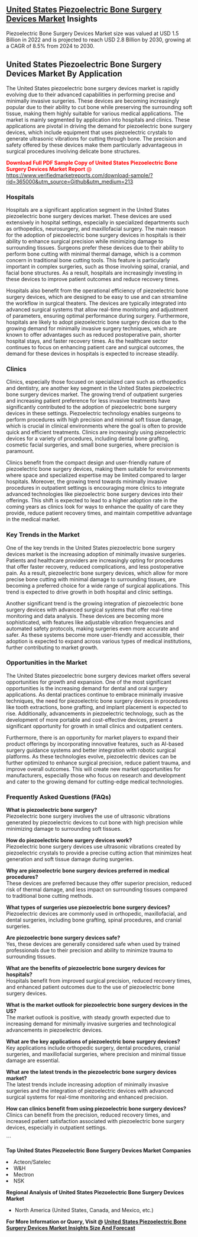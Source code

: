 <h2><a href="https://www.verifiedmarketreports.com/download-sample/?rid=365000&amp;utm_source=Github&amp;utm_medium=213" target="_blank">United States Piezoelectric Bone Surgery Devices Market</a> Insights</h2><p>Piezoelectric Bone Surgery Devices Market size was valued at USD 1.5 Billion in 2022 and is projected to reach USD 2.8 Billion by 2030, growing at a CAGR of 8.5% from 2024 to 2030.</p><p><h2>United States Piezoelectric Bone Surgery Devices Market By Application</h2><p>The United States piezoelectric bone surgery devices market is rapidly evolving due to their advanced capabilities in performing precise and minimally invasive surgeries. These devices are becoming increasingly popular due to their ability to cut bone while preserving the surrounding soft tissue, making them highly suitable for various medical applications. The market is mainly segmented by application into hospitals and clinics. These applications are pivotal in driving the demand for piezoelectric bone surgery devices, which include equipment that uses piezoelectric crystals to generate ultrasonic vibrations for cutting through bone. The precision and safety offered by these devices make them particularly advantageous in surgical procedures involving delicate bone structures.</p><p><p><span class=""><span style="color: #ff0000;"><strong>Download Full PDF Sample Copy of United States Piezoelectric Bone Surgery Devices Market Report</strong> @ </span><a href="https://www.verifiedmarketreports.com/download-sample/?rid=365000&amp;utm_source=Github&amp;utm_medium=213" target="_blank">https://www.verifiedmarketreports.com/download-sample/?rid=365000&amp;utm_source=Github&amp;utm_medium=213</a></span></p></p><h3>Hospitals</h3><p>Hospitals are a significant application segment in the United States piezoelectric bone surgery devices market. These devices are used extensively in hospital settings, especially in specialized departments such as orthopedics, neurosurgery, and maxillofacial surgery. The main reason for the adoption of piezoelectric bone surgery devices in hospitals is their ability to enhance surgical precision while minimizing damage to surrounding tissues. Surgeons prefer these devices due to their ability to perform bone cutting with minimal thermal damage, which is a common concern in traditional bone cutting tools. This feature is particularly important in complex surgeries, such as those involving spinal, cranial, and facial bone structures. As a result, hospitals are increasingly investing in these devices to improve patient outcomes and reduce recovery times.</p><p>Hospitals also benefit from the operational efficiency of piezoelectric bone surgery devices, which are designed to be easy to use and can streamline the workflow in surgical theaters. The devices are typically integrated into advanced surgical systems that allow real-time monitoring and adjustment of parameters, ensuring optimal performance during surgery. Furthermore, hospitals are likely to adopt piezoelectric bone surgery devices due to the growing demand for minimally invasive surgery techniques, which are known to offer advantages such as reduced postoperative pain, shorter hospital stays, and faster recovery times. As the healthcare sector continues to focus on enhancing patient care and surgical outcomes, the demand for these devices in hospitals is expected to increase steadily.</p><h3>Clinics</h3><p>Clinics, especially those focused on specialized care such as orthopedics and dentistry, are another key segment in the United States piezoelectric bone surgery devices market. The growing trend of outpatient surgeries and increasing patient preference for less invasive treatments have significantly contributed to the adoption of piezoelectric bone surgery devices in these settings. Piezoelectric technology enables surgeons to perform procedures with high precision and minimal soft tissue damage, which is crucial in clinical environments where the goal is often to provide quick and efficient treatments. Clinics are increasingly using piezoelectric devices for a variety of procedures, including dental bone grafting, cosmetic facial surgeries, and small bone surgeries, where precision is paramount.</p><p>Clinics benefit from the compact design and user-friendly nature of piezoelectric bone surgery devices, making them suitable for environments where space and specialized expertise may be limited compared to larger hospitals. Moreover, the growing trend towards minimally invasive procedures in outpatient settings is encouraging more clinics to integrate advanced technologies like piezoelectric bone surgery devices into their offerings. This shift is expected to lead to a higher adoption rate in the coming years as clinics look for ways to enhance the quality of care they provide, reduce patient recovery times, and maintain competitive advantage in the medical market.</p><h3>Key Trends in the Market</h3><p>One of the key trends in the United States piezoelectric bone surgery devices market is the increasing adoption of minimally invasive surgeries. Patients and healthcare providers are increasingly opting for procedures that offer faster recovery, reduced complications, and less postoperative pain. As a result, piezoelectric bone surgery devices, which allow for more precise bone cutting with minimal damage to surrounding tissues, are becoming a preferred choice for a wide range of surgical applications. This trend is expected to drive growth in both hospital and clinic settings.</p><p>Another significant trend is the growing integration of piezoelectric bone surgery devices with advanced surgical systems that offer real-time monitoring and data analysis. These devices are becoming more sophisticated, with features like adjustable vibration frequencies and automated safety protocols, making surgeries even more accurate and safer. As these systems become more user-friendly and accessible, their adoption is expected to expand across various types of medical institutions, further contributing to market growth.</p><h3>Opportunities in the Market</h3><p>The United States piezoelectric bone surgery devices market offers several opportunities for growth and expansion. One of the most significant opportunities is the increasing demand for dental and oral surgery applications. As dental practices continue to embrace minimally invasive techniques, the need for piezoelectric bone surgery devices in procedures like tooth extractions, bone grafting, and implant placement is expected to rise. Additionally, advancements in piezoelectric technology, such as the development of more portable and cost-effective devices, present a significant opportunity for growth in small clinics and outpatient centers.</p><p>Furthermore, there is an opportunity for market players to expand their product offerings by incorporating innovative features, such as AI-based surgery guidance systems and better integration with robotic surgical platforms. As these technologies evolve, piezoelectric devices can be further optimized to enhance surgical precision, reduce patient trauma, and improve overall outcomes. This will create new market opportunities for manufacturers, especially those who focus on research and development and cater to the growing demand for cutting-edge medical technologies.</p><h3>Frequently Asked Questions (FAQs)</h3><p><strong>What is piezoelectric bone surgery?</strong><br>Piezoelectric bone surgery involves the use of ultrasonic vibrations generated by piezoelectric devices to cut bone with high precision while minimizing damage to surrounding soft tissues.</p><p><strong>How do piezoelectric bone surgery devices work?</strong><br>Piezoelectric bone surgery devices use ultrasonic vibrations created by piezoelectric crystals to provide a precise cutting action that minimizes heat generation and soft tissue damage during surgeries.</p><p><strong>Why are piezoelectric bone surgery devices preferred in medical procedures?</strong><br>These devices are preferred because they offer superior precision, reduced risk of thermal damage, and less impact on surrounding tissues compared to traditional bone cutting methods.</p><p><strong>What types of surgeries use piezoelectric bone surgery devices?</strong><br>Piezoelectric devices are commonly used in orthopedic, maxillofacial, and dental surgeries, including bone grafting, spinal procedures, and cranial surgeries.</p><p><strong>Are piezoelectric bone surgery devices safe?</strong><br>Yes, these devices are generally considered safe when used by trained professionals due to their precision and ability to minimize trauma to surrounding tissues.</p><p><strong>What are the benefits of piezoelectric bone surgery devices for hospitals?</strong><br>Hospitals benefit from improved surgical precision, reduced recovery times, and enhanced patient outcomes due to the use of piezoelectric bone surgery devices.</p><p><strong>What is the market outlook for piezoelectric bone surgery devices in the US?</strong><br>The market outlook is positive, with steady growth expected due to increasing demand for minimally invasive surgeries and technological advancements in piezoelectric devices.</p><p><strong>What are the key applications of piezoelectric bone surgery devices?</strong><br>Key applications include orthopedic surgery, dental procedures, cranial surgeries, and maxillofacial surgeries, where precision and minimal tissue damage are essential.</p><p><strong>What are the latest trends in the piezoelectric bone surgery devices market?</strong><br>The latest trends include increasing adoption of minimally invasive surgeries and the integration of piezoelectric devices with advanced surgical systems for real-time monitoring and enhanced precision.</p><p><strong>How can clinics benefit from using piezoelectric bone surgery devices?</strong><br>Clinics can benefit from the precision, reduced recovery times, and increased patient satisfaction associated with piezoelectric bone surgery devices, especially in outpatient settings.</p>```</p><p><strong>Top United States Piezoelectric Bone Surgery Devices Market Companies</strong></p><div data-test-id=""><p><li>Acteon/Satelec</li><li> W&H</li><li> Mectron</li><li> NSK</li></p><div><strong>Regional Analysis of&nbsp;United States Piezoelectric Bone Surgery Devices Market</strong></div><ul><li dir="ltr"><p dir="ltr">North America&nbsp;(United States, Canada, and Mexico, etc.)</p></li></ul><p><strong>For More Information or Query, Visit @&nbsp;</strong><strong><a href="https://www.verifiedmarketreports.com/product/piezoelectric-bone-surgery-devices-market/?utm_source=Github&amp;utm_medium=213" target="_blank">United States Piezoelectric Bone Surgery Devices Market Insights Size And Forecast</a></strong></p></div>
